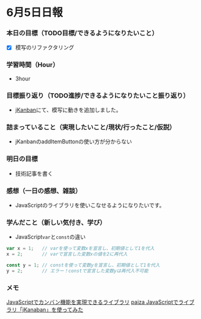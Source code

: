 # 6月5日日報


### **本日の目標（TODO目標/できるようになりたいこと）**
- [x] 模写のリファクタリング

### **学習時間（Hour）**
- 3hour

### **目標振り返り（TODO進捗/できるようになりたいこと振り返り）**
- [jKanban](https://github.com/riktar/jkanban)にて、模写に動きを追加しました。

### **詰まっていること（実現したいこと/現状/行ったこと/仮説）**
- jKanbanのaddItemButtonの使い方が分からない

### **明日の目標**
- 技術記事を書く

### **感想（一日の感想、雑談）**
- JavaScriptのライブラリを使いこなせるようになりたいです。

### **学んだこと（新しい気付き、学び）**
- JavaScript`var`と`const`の違い
```JavaScript
var x = 1;   // varを使って変数xを宣言し、初期値として1を代入
x = 2;       // varで宣言した変数xの値を2に再代入

const y = 1; // constを使って変数yを宣言し、初期値として1を代入
y = 2;       // エラー！constで宣言した変数yは再代入不可能
```

### **メモ**
[JavaScriptでカンバン機能を実現できるライブラリ](http://www.tractionsoftware.jp/traction/permalink/Blog1776)
[paiza JavaScriptでライブラリ「jKanaban」を使ってみた](https://paiza.hatenablog.com/entry/2018/04/19/JavaScript%E3%81%A0%E3%81%91%E3%81%A7Trello%E9%A2%A8%E3%82%BF%E3%82%B9%E3%82%AF%E7%AE%A1%E7%90%86%E3%83%9C%E3%83%BC%E3%83%89%E3%82%92%E9%96%8B%E7%99%BA%E3%81%A7%E3%81%8D%E3%82%8B%E3%83%A9%E3%82%A4)

